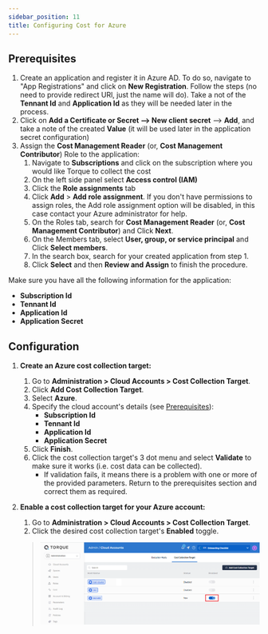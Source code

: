 ```yaml
---
sidebar_position: 11
title: Configuring Cost for Azure
---
```


## Prerequisites 

1. Create an application and register it in Azure AD. To do so, navigate to "App Registrations" and click on __New Registration__. Follow the steps (no need to provide redirect URl, just the name will do). Take a not of the  __Tennant Id__ and  __Application Id__ as they will be needed later in the process. 
2. Click on __Add a Certificate or Secret --> New client secret__ --> __Add__, and take a note of the created __Value__ (it will be used later in the application secret configuration)
3. Assign the __Cost Management Reader__ (or, __Cost Management Contributor__) Role to the application:
   1. Navigate to __Subscriptions__ and click on the subscription where you would like Torque to collect the cost
   2. On the left side panel select __Access control (IAM)__
   3. Click the __Role assignments__ tab
   4. Click __Add__ > __Add role assignment__. If you don't have permissions to assign roles, the Add role assignment option will be disabled, in this case contact your Azure administrator for help.
   5. On the Roles tab, search for __Cost Management Reader__ (or, __Cost Management Contributor__) and Click __Next__.
   6. On the Members tab, select __User, group, or service principal__  and Click __Select members__.
   7. In the search box, search for your created application from step 1.
   8. Click __Select__ and then __Review and Assign__ to finish the procedure. 

Make sure you have all the following information for the application:
  * __Subscription Id__
  * __Tennant Id__
  * __Application Id__
  * __Application Secret__ 

## Configuration

1. __Create an Azure cost collection target:__
   1. Go to __Administration > Cloud Accounts > Cost Collection Target__.
   2. Click __Add Cost Collection Target__.
   3. Select __Azure__.
   4. Specify the cloud account's details (see [Prerequisites](#prerequisites)):
      * __Subscription Id__
      * __Tennant Id__
      * __Application Id__
      * __Application Secret__ 
   5. Click __Finish__.
   6. Click the cost collection target's 3 dot menu and select __Validate__ to make sure it works (i.e. cost data can be collected).
      * If validation fails, it means there is a problem with one or more of the provided parameters. Return to the prerequisites section and correct them as required.

2. __Enable a cost collection target for your Azure account:__
   1. Go to __Administration > Cloud Accounts > Cost Collection Target__.
   2. Click the desired cost collection target's __Enabled__ toggle.

     > ![Locale Dropdown](/img/enable-cost-target.png)
